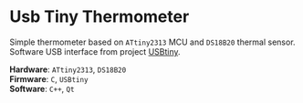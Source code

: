 Usb Tiny Thermometer
====================

Simple thermometer based on `ATtiny2313` MCU and `DS18B20` thermal sensor.   
Software USB interface from project [USBtiny](http://www.xs4all.nl/~dicks/avr/usbtiny/).

**Hardware**: `ATtiny2313`, `DS18B20`   
**Firmware**: `C`, `USBtiny`   
**Software**: `C++`, `Qt`   
